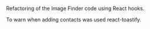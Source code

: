 Refactoring of the Image Finder code using React hooks.


To warn when adding contacts was used react-toastify.
